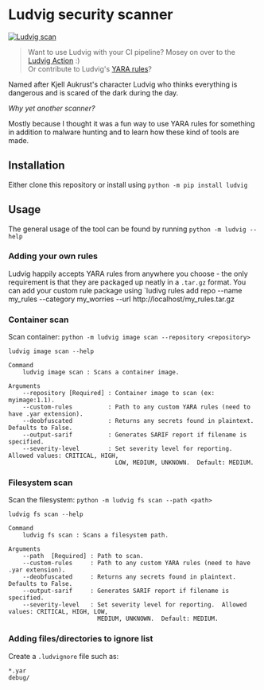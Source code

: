 # Ludvig security scanner

[![Ludvig scan](https://github.com/FrodeHus/ludvig/actions/workflows/main.yml/badge.svg)](https://github.com/FrodeHus/ludvig/actions/workflows/main.yml)

> Want to use Ludvig with your CI pipeline? Mosey on over to the [Ludvig Action](https://github.com/marketplace/actions/ludvig-security-scanner) :)  
> Or contribute to Ludvig's [YARA rules](https://github.com/frodehus/ludvig-rules)?

Named after Kjell Aukrust's character Ludvig who thinks everything is dangerous and is scared of the dark during the day.

_Why yet another scanner?_

Mostly because I thought it was a fun way to use YARA rules for something in addition to malware hunting and to learn how these kind of tools are made.

## Installation

Either clone this repository or install using `python -m pip install ludvig`

## Usage

The general usage of the tool can be found by running `python -m ludvig --help`

### Adding your own rules

Ludvig happily accepts YARA rules from anywhere you choose - the only requirement is that they are packaged up neatly in a `.tar.gz` format.
You can add your custom rule package using `ludivg rules add repo --name my_rules --category my_worries --url http://localhost/my_rules.tar.gz

### Container scan

Scan container: `python -m ludvig image scan --repository <repository>`

```text
ludvig image scan --help

Command
    ludvig image scan : Scans a container image.

Arguments
    --repository [Required] : Container image to scan (ex: myimage:1.1).
    --custom-rules          : Path to any custom YARA rules (need to have .yar extension).
    --deobfuscated          : Returns any secrets found in plaintext. Defaults to False.
    --output-sarif          : Generates SARIF report if filename is specified.
    --severity-level        : Set severity level for reporting.  Allowed values: CRITICAL, HIGH,
                              LOW, MEDIUM, UNKNOWN.  Default: MEDIUM.
```

### Filesystem scan

Scan the filesystem: `python -m ludvig fs scan --path <path>`

```text
ludvig fs scan --help

Command
    ludvig fs scan : Scans a filesystem path.

Arguments
    --path  [Required] : Path to scan.
    --custom-rules     : Path to any custom YARA rules (need to have .yar extension).
    --deobfuscated     : Returns any secrets found in plaintext. Defaults to False.
    --output-sarif     : Generates SARIF report if filename is specified.
    --severity-level   : Set severity level for reporting.  Allowed values: CRITICAL, HIGH, LOW,
                         MEDIUM, UNKNOWN.  Default: MEDIUM.
```

### Adding files/directories to ignore list

Create a `.ludvignore` file such as:

```text
*.yar
debug/
```
